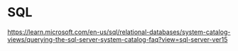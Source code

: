 # SQL

https://learn.microsoft.com/en-us/sql/relational-databases/system-catalog-views/querying-the-sql-server-system-catalog-faq?view=sql-server-ver15
